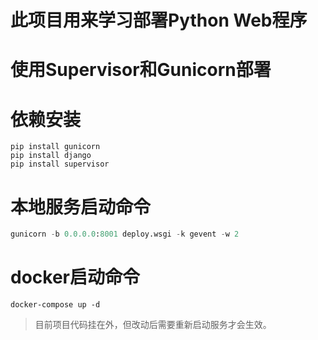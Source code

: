 # 此项目用来学习部署Python Web程序

# 使用Supervisor和Gunicorn部署

# 依赖安装
```shell
pip install gunicorn
pip install django
pip install supervisor
```

# 本地服务启动命令
```python
gunicorn -b 0.0.0.0:8001 deploy.wsgi -k gevent -w 2                                                                                                                             
```

# docker启动命令
```shell
docker-compose up -d
```
> 目前项目代码挂在外，但改动后需要重新启动服务才会生效。